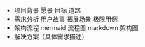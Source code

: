 
- 项目背景
   愿景
   目标
   道路
- 需求分析
  用户故事
  拓展场景
  极限用例
- 架构流程
   mermaid 流程图
   markdown 架构图
- 解决方案（具体需求描述）